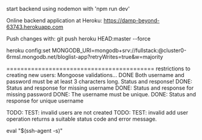 start backend using nodemon with 'npm run dev'

Online backend application at Heroku:
https://damp-beyond-63743.herokuapp.com

Push changes with:
git push heroku HEAD:master --force

heroku config:set MONGODB_URI=mongodb+srv://fullstack:<password>@cluster0-6rmsl.mongodb.net/bloglist-app?retryWrites=true&w=majority

==========================================
restrictions to creating new users:
Mongoose validations...
DONE Both username and password must be at least 3 characters long. Status and response!
DONE: Status and response for missing username
DONE: Status and response for missing password
DONE: The username must be unique.
DONE: Status and response for unique username

TODO: TEST: invalid users are not created
TODO: TEST: invalid add user operation returns a suitable status code and error message.

eval "$(ssh-agent -s)"